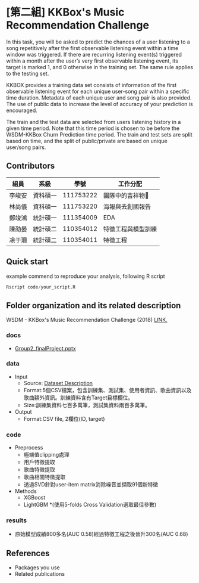 
# [第二組] KKBox's Music Recommendation Challenge
In this task, you will be asked to predict the chances of a user listening to a song repetitively after the first observable listening event within a time window was triggered. If there are recurring listening event(s) triggered within a month after the user’s very first observable listening event, its target is marked 1, and 0 otherwise in the training set. The same rule applies to the testing set.

KKBOX provides a training data set consists of information of the first observable listening event for each unique user-song pair within a specific time duration. Metadata of each unique user and song pair is also provided. The use of public data to increase the level of accuracy of your prediction is encouraged.

The train and the test data are selected from users listening history in a given time period. Note that this time period is chosen to be before the WSDM-KKBox Churn Prediction time period. The train and test sets are split based on time, and the split of public/private are based on unique user/song pairs.

## Contributors
|組員|系級|學號|工作分配|
|-|-|-|-|
|李峻安|資科碩一|111753222|團隊中的吉祥物🐇| 
|林尚儀|資科碩一|111753220|海報與去創國報告|
|鄭竣鴻|統計碩一|111354009|EDA|
|陳劭晏|統計碩二|110354012|特徵工程與模型訓練|
|凃于珊|統計碩二|110354011|特徵工程|

## Quick start
example commend  to reproduce your analysis,
following R script
```R
Rscript code/your_script.R 
```

## Folder organization and its related description
WSDM - KKBox's Music Recommendation Challenge (2018) 
[LINK.](https://www.kaggle.com/competitions/kkbox-music-recommendation-challenge) 
### docs
* [Group2_finalProject.pptx](https://docs.google.com/presentation/d/1QfXssuLYQeZ_qJUhWUgE4wiKqZbs8TMKPWbL8S95_AU/edit#slide=id.g24f5f7f2113_0_10) 

### data
* Input
  * Source: [Dataset Description](https://www.kaggle.com/competitions/kkbox-music-recommendation-challenge/data)
  * Format:5個CSV檔案，包含訓練集、測試集、使用者資訊、歌曲資訊以及歌曲額外資訊。訓練資料含有Target目標欄位。
  * Size:訓練集資料七百多萬筆，測試集資料兩百多萬筆。
* Output
  * Format:CSV file, 2欄位(ID, target)

### code
* Preprocess
  * 極端值clipping處理
  * 用戶特徵提取
  * 歌曲特徵提取
  * 歌曲相關特徵提取
  * 透過SVD針對user-item matrix消除噪音並擷取91個新特徵
* Methods
  * XGBoost
  * LightGBM
  *(使用5-folds Cross Validation選取最佳參數)

### results
* 原始模型成績800多名(AUC 0.58)經過特徵工程之後晉升300名(AUC 0.68)

## References
* Packages you use
* Related publications
